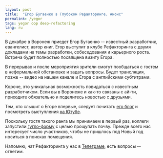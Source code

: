 ```yaml
---
layout: post
title:  "Егор Бугаенко в Глубоком Рефакторинге. Анонс"
permalink: /yegor
tags: yegor oop deep-refactoring
lang: ru
---
```


[tele]:https://t.me/deeprefactoring
[blog]:http://www.yegor256.com/
[yout]:https://www.youtube.com/user/technoparkcorp/videos
[form]:https://docs.google.com/forms/d/1e0RQSZC2cW7vGNNt7__muB5QcMlLf_edAf13c1ffO0I/viewform

В декабре в Воронеж приедет Егор Бугаенко -- известный разработчик, евангелист,
автор книг. Егор выступит в клубе Рефакторинга с двумя докладами на темы
разработки, собеседования и карьерного роста. Встреча будет полностью посвящена
визиту Егора.

В перерывах и после мероприятия зрители смогут пообщаться с гостем в
неформальной обстановке и задать вопросы. Будет трансляция, позже -- видео на
нашем канале и Егора с английскими субтитрами.

Короче, это уникальная возможность повидаться с известным разработчиком. Если вы
в Воронеже и как-то связаны с ай-ти, приходите обязательно и поделитесь новостью
с друзьями.

Тем, кто слышит о Егоре впервые, следует почитать [его блог][blog] и посмотреть
выступления [на Ютубе][yout].

Поскольку гостя такого ранга мы принимаем в первый раз, коллеги
запустили [гугло-форму][form] с целью прощупать почву. Прежде всего нас
интересует число участников, чтобы не пришлось под Новый год носиться в поисках
помещения.

Напомню, чат Рефакторинга у нас в [Телеграме][tele], есть вопросы -- ответим.
